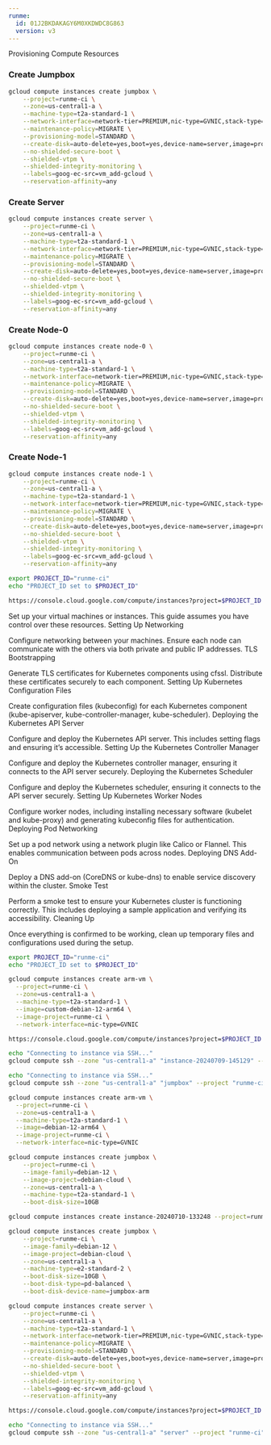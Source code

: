 ```yaml
---
runme:
  id: 01J2BKDAKAGY6M0XKDWDC8G863
  version: v3
---
```


Provisioning Compute Resources

### Create Jumpbox 

```sh {"id":"01J2EFYQDQGF2JKSNXETZH4WDX"}
gcloud compute instances create jumpbox \
    --project=runme-ci \
    --zone=us-central1-a \
    --machine-type=t2a-standard-1 \
    --network-interface=network-tier=PREMIUM,nic-type=GVNIC,stack-type=IPV4_ONLY,subnet=default \
    --maintenance-policy=MIGRATE \
    --provisioning-model=STANDARD \
    --create-disk=auto-delete=yes,boot=yes,device-name=server,image=projects/debian-cloud/global/images/debian-12-bookworm-arm64-v20240709,mode=rw,size=10,type=projects/runme-ci/zones/us-central1-a/diskTypes/pd-balanced \
    --no-shielded-secure-boot \
    --shielded-vtpm \
    --shielded-integrity-monitoring \
    --labels=goog-ec-src=vm_add-gcloud \
    --reservation-affinity=any
```

### Create Server

```sh {"id":"01J2EFJ0RSNRV3G243XD2A1554"}
gcloud compute instances create server \
    --project=runme-ci \
    --zone=us-central1-a \
    --machine-type=t2a-standard-1 \
    --network-interface=network-tier=PREMIUM,nic-type=GVNIC,stack-type=IPV4_ONLY,subnet=default \
    --maintenance-policy=MIGRATE \
    --provisioning-model=STANDARD \
    --create-disk=auto-delete=yes,boot=yes,device-name=server,image=projects/debian-cloud/global/images/debian-12-bookworm-arm64-v20240709,mode=rw,size=20,type=projects/runme-ci/zones/us-central1-a/diskTypes/pd-balanced \
    --no-shielded-secure-boot \
    --shielded-vtpm \
    --shielded-integrity-monitoring \
    --labels=goog-ec-src=vm_add-gcloud \
    --reservation-affinity=any
```

### Create Node-0

```sh {"id":"01J2EFXEKG9XY2ADRRB4AHPNMN"}
gcloud compute instances create node-0 \
    --project=runme-ci \
    --zone=us-central1-a \
    --machine-type=t2a-standard-1 \
    --network-interface=network-tier=PREMIUM,nic-type=GVNIC,stack-type=IPV4_ONLY,subnet=default \
    --maintenance-policy=MIGRATE \
    --provisioning-model=STANDARD \
    --create-disk=auto-delete=yes,boot=yes,device-name=server,image=projects/debian-cloud/global/images/debian-12-bookworm-arm64-v20240709,mode=rw,size=20,type=projects/runme-ci/zones/us-central1-a/diskTypes/pd-balanced \
    --no-shielded-secure-boot \
    --shielded-vtpm \
    --shielded-integrity-monitoring \
    --labels=goog-ec-src=vm_add-gcloud \
    --reservation-affinity=any
```

### Create Node-1

```sh {"id":"01J2EFWVT10CPYT8V7QZEV152P"}
gcloud compute instances create node-1 \
    --project=runme-ci \
    --zone=us-central1-a \
    --machine-type=t2a-standard-1 \
    --network-interface=network-tier=PREMIUM,nic-type=GVNIC,stack-type=IPV4_ONLY,subnet=default \
    --maintenance-policy=MIGRATE \
    --provisioning-model=STANDARD \
    --create-disk=auto-delete=yes,boot=yes,device-name=server,image=projects/debian-cloud/global/images/debian-12-bookworm-arm64-v20240709,mode=rw,size=20,type=projects/runme-ci/zones/us-central1-a/diskTypes/pd-balanced \
    --no-shielded-secure-boot \
    --shielded-vtpm \
    --shielded-integrity-monitoring \
    --labels=goog-ec-src=vm_add-gcloud \
    --reservation-affinity=any
```

```sh {"id":"01J2EFJX6T90E5QYS2WEHQ1936"}
export PROJECT_ID="runme-ci"
echo "PROJECT_ID set to $PROJECT_ID"
```

```sh {"id":"01J2EFJNGW4265DRWR2N90JJXJ"}
https://console.cloud.google.com/compute/instances?project=$PROJECT_ID
```

Set up your virtual machines or instances. This guide assumes you have control over these resources.
Setting Up Networking

Configure networking between your machines. Ensure each node can communicate with the others via both private and public IP addresses.
TLS Bootstrapping

Generate TLS certificates for Kubernetes components using cfssl.
Distribute these certificates securely to each component.
Setting Up Kubernetes Configuration Files

Create configuration files (kubeconfig) for each Kubernetes component (kube-apiserver, kube-controller-manager, kube-scheduler).
Deploying the Kubernetes API Server

Configure and deploy the Kubernetes API server. This includes setting flags and ensuring it’s accessible.
Setting Up the Kubernetes Controller Manager

Configure and deploy the Kubernetes controller manager, ensuring it connects to the API server securely.
Deploying the Kubernetes Scheduler

Configure and deploy the Kubernetes scheduler, ensuring it connects to the API server securely.
Setting Up Kubernetes Worker Nodes

Configure worker nodes, including installing necessary software (kubelet and kube-proxy) and generating kubeconfig files for authentication.
Deploying Pod Networking

Set up a pod network using a network plugin like Calico or Flannel. This enables communication between pods across nodes.
Deploying DNS Add-On

Deploy a DNS add-on (CoreDNS or kube-dns) to enable service discovery within the cluster.
Smoke Test

Perform a smoke test to ensure your Kubernetes cluster is functioning correctly. This includes deploying a sample application and verifying its accessibility.
Cleaning Up

Once everything is confirmed to be working, clean up temporary files and configurations used during the setup.

```sh {"id":"01J2BNYA17S1XXGDTYW4ZKRDN0"}
export PROJECT_ID="runme-ci"
echo "PROJECT_ID set to $PROJECT_ID"
```

```sh {"id":"01J2BS41AXRX67RZKRBQAZZM5J"}
gcloud compute instances create arm-vm \
  --project=runme-ci \
  --zone=us-central1-a \
  --machine-type=t2a-standard-1 \
  --image=custom-debian-12-arm64 \
  --image-project=runme-ci \
  --network-interface=nic-type=GVNIC

```

```sh {"id":"01J2BNYKYNG8ASTRNNHB55X5V6"}
https://console.cloud.google.com/compute/instances?project=$PROJECT_ID
```

```sh {"background":"true","id":"01J2BZQMS4FDBT6JH7Z1SX35XA"}
echo "Connecting to instance via SSH..."
gcloud compute ssh --zone "us-central1-a" "instance-20240709-145129" --project "runme-ci"
```

```sh {"background":"true","id":"01J2BRTRGF1WW3Y3SX8ERQJ405"}
echo "Connecting to instance via SSH..."
gcloud compute ssh --zone "us-central1-a" "jumpbox" --project "runme-ci"
```

```sh {"id":"01J2BYVKCD1Y9GS63D47C0RY43"}
gcloud compute instances create arm-vm \
  --project=runme-ci \
  --zone=us-central1-a \
  --machine-type=t2a-standard-1 \
  --image=debian-12-arm64 \
  --image-project=runme-ci \
  --network-interface=nic-type=GVNIC

```

```sh {"id":"01J2EDBVQD6K4BN2F7CGXX1186"}
gcloud compute instances create jumpbox \
    --project=runme-ci \
    --image-family=debian-12 \
    --image-project=debian-cloud \
    --zone=us-central1-a \
    --machine-type=t2a-standard-1 \
    --boot-disk-size=10GB
```

```sh {"id":"01J2EDRXW24KPSCD85YXNHSNDV"}
gcloud compute instances create instance-20240710-133248 --project=runme-ci --zone=us-central1-a --machine-type=t2a-standard-1 --network-interface=network-tier=PREMIUM,nic-type=GVNIC,stack-type=IPV4_ONLY,subnet=default --maintenance-policy=MIGRATE --provisioning-model=STANDARD --service-account=502190750506-compute@developer.gserviceaccount.com --scopes=https://www.googleapis.com/auth/devstorage.read_only,https://www.googleapis.com/auth/logging.write,https://www.googleapis.com/auth/monitoring.write,https://www.googleapis.com/auth/servicecontrol,https://www.googleapis.com/auth/service.management.readonly,https://www.googleapis.com/auth/trace.append --create-disk=auto-delete=yes,boot=yes,device-name=instance-20240710-133248,image=projects/debian-cloud/global/images/debian-12-bookworm-arm64-v20240709,mode=rw,size=10,type=projects/runme-ci/zones/us-central1-a/diskTypes/pd-balanced --no-shielded-secure-boot --shielded-vtpm --shielded-integrity-monitoring --labels=goog-ec-src=vm_add-gcloud --reservation-affinity=any
```

```sh {"id":"01J2EE7H170GHD2717ZP89YXT7"}
gcloud compute instances create jumpbox \
    --project=runme-ci \
    --image-family=debian-12 \
    --image-project=debian-cloud \
    --zone=us-central1-a \
    --machine-type=e2-standard-2 \
    --boot-disk-size=10GB \
    --boot-disk-type=pd-balanced \
    --boot-disk-device-name=jumpbox-arm

```

```sh {"id":"01J2EEBANGNC6MHCRCXN6RNSW8"}
gcloud compute instances create server \
    --project=runme-ci \
    --zone=us-central1-a \
    --machine-type=t2a-standard-1 \
    --network-interface=network-tier=PREMIUM,nic-type=GVNIC,stack-type=IPV4_ONLY,subnet=default \
    --maintenance-policy=MIGRATE \
    --provisioning-model=STANDARD \
    --create-disk=auto-delete=yes,boot=yes,device-name=server,image=projects/debian-cloud/global/images/debian-12-bookworm-arm64-v20240709,mode=rw,size=20,type=projects/runme-ci/zones/us-central1-a/diskTypes/pd-balanced \
    --no-shielded-secure-boot \
    --shielded-vtpm \
    --shielded-integrity-monitoring \
    --labels=goog-ec-src=vm_add-gcloud \
    --reservation-affinity=any
```

```sh {"id":"01J2EE8Z2HZEK7H7FVQP8MV983"}
https://console.cloud.google.com/compute/instances?project=$PROJECT_ID
```

```sh {"background":"true","id":"01J2EFGMNGV1H7YSWT9TP0VA1R"}
echo "Connecting to instance via SSH..."
gcloud compute ssh --zone "us-central1-a" "server" --project "runme-ci"
```
